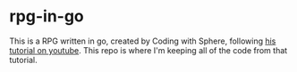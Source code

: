 # rpg-in-go

This is a RPG written in go, created by Coding with Sphere, following [his tutorial on youtube](https://youtube.com/playlist?list=PLvN4CrYN-8i7xnODFyCMty6ossz4eW0Cn&si=G9xxA-jkof9OPkNT). This repo is where I'm keeping all of the code from that tutorial.
